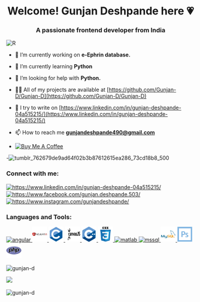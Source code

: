 <h1 align="center">Welcome! Gunjan Deshpande here 💗 </h1>
<h3 align="center">A passionate frontend developer from India
 </h3>

 ![R](https://github.com/Gunjan-D/Gunjan-D/assets/140314580/4e6930bb-96ec-47f1-a9d3-17208d97d70f)


- 🔭 I’m currently working on **e-Ephrin database.**

- 🌱 I’m currently learning **Python**

- 🤝 I’m looking for help with **Python.**

- 👨‍💻 All of my projects are available at [https://github.com/Gunjan-D/Gunjan-D](https://github.com/Gunjan-D/Gunjan-D)

- 📝 I try to write on [https://www.linkedin.com/in/gunjan-deshpande-04a515215/](https://www.linkedin.com/in/gunjan-deshpande-04a515215/)

- 📫 How to reach me **gunjandeshpande490@gmail.com**

- <a href="https://www.buymeacoffee.com/Gunjan-D" target="_blank"><img src="https://cdn.buymeacoffee.com/buttons/default-orange.png" alt="Buy Me A Coffee" height="41" width="174"></a>


-![tumblr_762679de9ad64f02b3b87612615ea286_73cd18b8_500](https://github.com/Gunjan-D/Gunjan-D/assets/140314580/a160c9e9-d952-4c86-9f07-38be5309104a)



<h3 align="left">Connect with me:</h3>
<p align="left">
<a href="https://linkedin.com/in/https://www.linkedin.com/in/gunjan-deshpande-04a515215/" target="blank"><img align="center" src="https://raw.githubusercontent.com/rahuldkjain/github-profile-readme-generator/master/src/images/icons/Social/linked-in-alt.svg" alt="https://www.linkedin.com/in/gunjan-deshpande-04a515215/" height="30" width="40" /></a>
<a href="https://fb.com/https://www.facebook.com/gunjan.deshpande.503/" target="blank"><img align="center" src="https://raw.githubusercontent.com/rahuldkjain/github-profile-readme-generator/master/src/images/icons/Social/facebook.svg" alt="https://www.facebook.com/gunjan.deshpande.503/" height="30" width="40" /></a>
<a href="https://instagram.com/https://www.instagram.com/gunjandeshpande/" target="blank"><img align="center" src="https://raw.githubusercontent.com/rahuldkjain/github-profile-readme-generator/master/src/images/icons/Social/instagram.svg" alt="https://www.instagram.com/gunjandeshpande/" height="30" width="40" /></a>

</p>

<h3 align="left">Languages and Tools:</h3>
<p align="left"> <a href="https://angular.io" target="_blank" rel="noreferrer"> <img src="https://angular.io/assets/images/logos/angular/angular.svg" alt="angular" width="40" height="40"/> </a> <a href="https://angular.io" target="_blank" rel="noreferrer"> <img src="https://raw.githubusercontent.com/devicons/devicon/master/icons/angularjs/angularjs-original-wordmark.svg" alt="angularjs" width="40" height="40"/> </a> <a href="https://www.cprogramming.com/" target="_blank" rel="noreferrer"> <img src="https://raw.githubusercontent.com/devicons/devicon/master/icons/c/c-original.svg" alt="c" width="40" height="40"/> </a> <a href="https://canvasjs.com" target="_blank" rel="noreferrer"> <img src="https://raw.githubusercontent.com/Hardik0307/Hardik0307/master/assets/canvasjs-charts.svg" alt="canvasjs" width="40" height="40"/> </a> <a href="https://www.w3schools.com/cpp/" target="_blank" rel="noreferrer"> <img src="https://raw.githubusercontent.com/devicons/devicon/master/icons/cplusplus/cplusplus-original.svg" alt="cplusplus" width="40" height="40"/> </a> <a href="https://www.w3schools.com/css/" target="_blank" rel="noreferrer"> <img src="https://raw.githubusercontent.com/devicons/devicon/master/icons/css3/css3-original-wordmark.svg" alt="css3" width="40" height="40"/> </a>  <a href="https://www.mathworks.com/" target="_blank" rel="noreferrer"> <img src="https://upload.wikimedia.org/wikipedia/commons/2/21/Matlab_Logo.png" alt="matlab" width="40" height="40"/> </a> <a href="https://www.microsoft.com/en-us/sql-server" target="_blank" rel="noreferrer"> <img src="https://www.svgrepo.com/show/303229/microsoft-sql-server-logo.svg" alt="mssql" width="40" height="40"/> </a> <a href="https://www.mysql.com/" target="_blank" rel="noreferrer"> <img src="https://raw.githubusercontent.com/devicons/devicon/master/icons/mysql/mysql-original-wordmark.svg" alt="mysql" width="40" height="40"/> </a> <a href="https://www.photoshop.com/en" target="_blank" rel="noreferrer"> <img src="https://raw.githubusercontent.com/devicons/devicon/master/icons/photoshop/photoshop-line.svg" alt="photoshop" width="40" height="40"/> </a> <a href="https://www.php.net" target="_blank" rel="noreferrer"> <img src="https://raw.githubusercontent.com/devicons/devicon/master/icons/php/php-original.svg" alt="php" width="40" height="40"/> </a> </p>

<p><img align="center" src="https://github-readme-stats.vercel.app/api/top-langs?username=gunjan-d&show_icons=true&locale=en&layout=compact" alt="gunjan-d" /></p>
<p> <a href="https://visitcount.itsvg.in">
  <img src="https://visitcount.itsvg.in/api?id=Gunjan-D&label=Profile%20Views&color=5&icon=5&pretty=false" />
</a></p>

<p><img align="center" src="https://github-readme-streak-stats.herokuapp.com/?user=gunjan-d&" alt="gunjan-d" /></p>

